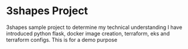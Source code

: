 # 3shapes Project
3shapes sample project to determine my technical understanding
I have introduced python flask, docker image creation, terraform, eks and terraform configs.
This is for a demo purpose
